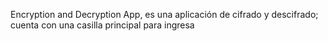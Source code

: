 Encryption and Decryption App, es una aplicación de cifrado y descifrado; 
cuenta con una casilla principal para ingresa 





